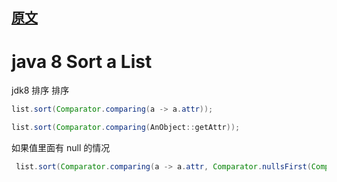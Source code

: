 

## [原文](https://stackoverflow.com/questions/33487063/java-8-sort-list-of-objects-by-attribute-without-custom-comparator)

# java 8 Sort a List

jdk8 排序
排序


```java
list.sort(Comparator.comparing(a -> a.attr));
```
  
  
```java
list.sort(Comparator.comparing(AnObject::getAttr));
```  

如果值里面有 null 的情况

```java
 list.sort(Comparator.comparing(a -> a.attr, Comparator.nullsFirst(Comparator.naturalOrder())));
```


 
